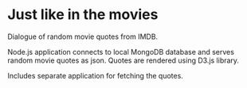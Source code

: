 # Just like in the movies

Dialogue of random movie quotes from IMDB.

Node.js application connects to local MongoDB database and serves random movie quotes as json. Quotes are rendered using D3.js library.

Includes separate application for fetching the quotes.